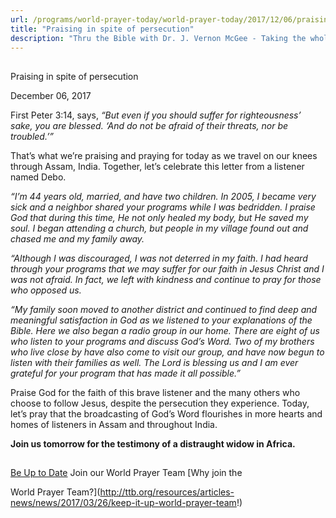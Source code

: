 ```yaml
---
url: /programs/world-prayer-today/world-prayer-today/2017/12/06/praising-in-spite-of-persecution
title: "Praising in spite of persecution"
description: "Thru the Bible with Dr. J. Vernon McGee - Taking the whole Word to the whole world"
---
```







## 
 Praising in spite of persecution


December 06, 2017




First Peter 3:14, says, *“But even if you should suffer for righteousness’ sake, you are blessed. ‘And do not be afraid of their threats, nor be troubled.’”* 


That’s what we’re praising and praying for today as we travel on our knees through Assam, India. Together, let’s celebrate this letter from a listener named Debo.


*“I’m 44 years old, married, and have two children. In 2005, I became very sick and a neighbor shared your programs while I was bedridden. I praise God that during this time, He not only healed my body, but He saved my soul. I began attending a church, but people in my village found out and chased me and my family away.*


*“Although I was discouraged, I was not deterred in my faith. I had heard through your programs that we may suffer for our faith in Jesus Christ and I was not afraid. In fact, we left with kindness and continue to pray for those who opposed us.*


*“My family soon moved to another district and continued to find deep and meaningful satisfaction in God as we listened to your explanations of the Bible. Here we also began a radio group in our home. There are eight of us who listen to your programs and discuss God’s Word. Two of my brothers who live close by have also come to visit our group, and have now begun to listen with their families as well. The Lord is blessing us and I am ever grateful for your program that has made it all possible.”*


Praise God for the faith of this brave listener and the many others who choose to follow Jesus, despite the persecution they experience. Today, let’s pray that the broadcasting of God’s Word flourishes in more hearts and homes of listeners in Assam and throughout India.


**Join us tomorrow for the testimony of a distraught widow in Africa.**







## 




[Be Up to Date](http://feeds.feedburner.com/WorldPrayerToday "World Prayer Today RSS Feed")
Join our World Prayer Team
[Why join the  

World Prayer Team?](http://ttb.org/resources/articles-news/news/2017/03/26/keep-it-up-world-prayer-team!)




